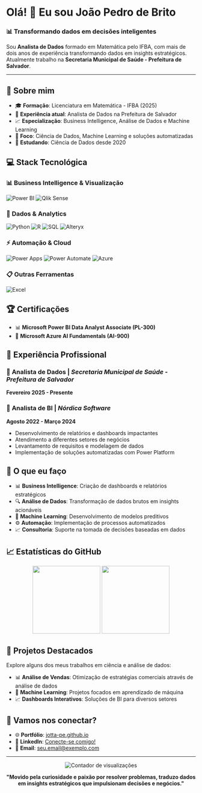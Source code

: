 # Olá! 👋 Eu sou João Pedro de Brito

### 📊 Transformando dados em decisões inteligentes

Sou **Analista de Dados** formado em Matemática pelo IFBA, com mais de dois anos de experiência transformando dados em insights estratégicos. Atualmente trabalho na **Secretaria Municipal de Saúde - Prefeitura de Salvador**.

---

## 🚀 Sobre mim

- 🎓 **Formação**: Licenciatura em Matemática - IFBA (2025)
- 💼 **Experiência atual**: Analista de Dados na Prefeitura de Salvador
- 📈 **Especialização**: Business Intelligence, Análise de Dados e Machine Learning
- 🎯 **Foco**: Ciência de Dados, Machine Learning e soluções automatizadas
- 🌱 **Estudando**: Ciência de Dados desde 2020

## 💻 Stack Tecnológica

### 📊 **Business Intelligence & Visualização**
![Power BI](https://img.shields.io/badge/Power_BI-F2C811?style=for-the-badge&logo=powerbi&logoColor=black)
![Qlik Sense](https://img.shields.io/badge/Qlik_Sense-009845?style=for-the-badge&logo=qlik&logoColor=white)

### 💾 **Dados & Analytics**  
![Python](https://img.shields.io/badge/Python-3776AB?style=for-the-badge&logo=python&logoColor=white)
![R](https://img.shields.io/badge/R-276DC3?style=for-the-badge&logo=r&logoColor=white)
![SQL](https://img.shields.io/badge/SQL-4479A1?style=for-the-badge&logo=postgresql&logoColor=white)
![Alteryx](https://img.shields.io/badge/Alteryx-0078D4?style=for-the-badge&logoColor=white)

### ⚡ **Automação & Cloud**
![Power Apps](https://img.shields.io/badge/Power_Apps-742774?style=for-the-badge&logo=powerapps&logoColor=white)
![Power Automate](https://img.shields.io/badge/Power_Automate-0066FF?style=for-the-badge&logo=powerautomate&logoColor=white)
![Azure](https://img.shields.io/badge/Microsoft_Azure-0078D4?style=for-the-badge&logo=microsoft-azure&logoColor=white)

### 📋 **Outras Ferramentas**
![Excel](https://img.shields.io/badge/Microsoft_Excel-217346?style=for-the-badge&logo=microsoft-excel&logoColor=white)

## 🏆 Certificações

- 📊 **Microsoft Power BI Data Analyst Associate (PL-300)**
- 🤖 **Microsoft Azure AI Fundamentals (AI-900)**

## 💼 Experiência Profissional

### 📍 **Analista de Dados** | *Secretaria Municipal de Saúde - Prefeitura de Salvador*
**Fevereiro 2025 - Presente**

### 📍 **Analista de BI** | *Nórdica Software*  
**Agosto 2022 - Março 2024**
- Desenvolvimento de relatórios e dashboards impactantes
- Atendimento a diferentes setores de negócios
- Levantamento de requisitos e modelagem de dados
- Implementação de soluções automatizadas com Power Platform

## 🎯 O que eu faço

- 📊 **Business Intelligence**: Criação de dashboards e relatórios estratégicos
- 🔍 **Análise de Dados**: Transformação de dados brutos em insights acionáveis
- 🤖 **Machine Learning**: Desenvolvimento de modelos preditivos
- ⚙️ **Automação**: Implementação de processos automatizados
- 📈 **Consultoria**: Suporte na tomada de decisões baseadas em dados

## 📈 Estatísticas do GitHub

<div align="center">
  <img height="180em" src="https://github-readme-stats.vercel.app/api?username=jotta-pe&show_icons=true&theme=dark&include_all_commits=true&count_private=true"/>
  <img height="180em" src="https://github-readme-stats.vercel.app/api/top-langs/?username=jotta-pe&layout=compact&langs_count=7&theme=dark"/>
</div>

## 🌟 Projetos Destacados

Explore alguns dos meus trabalhos em ciência e análise de dados:

- 📊 **Análise de Vendas**: Otimização de estratégias comerciais através de análise de dados
- 🤖 **Machine Learning**: Projetos focados em aprendizado de máquina
- 📈 **Dashboards Interativos**: Soluções de BI para diversos setores

## 🤝 Vamos nos conectar?

- 🌐 **Portfólio**: [jotta-pe.github.io](https://jotta-pe.github.io)
- 💼 **LinkedIn**: [Conecte-se comigo!](https://linkedin.com/in/seu-perfil)
- 📧 **Email**: seu.email@exemplo.com

---

<div align="center">
  <img src="https://komarev.com/ghpvc/?username=jotta-pe&color=blue&style=flat-square&label=Visualizações+do+Perfil" alt="Contador de visualizações"/>
</div>

<div align="center">
  
  **"Movido pela curiosidade e paixão por resolver problemas, traduzo dados em insights estratégicos que impulsionam decisões e negócios."**
  
</div>
